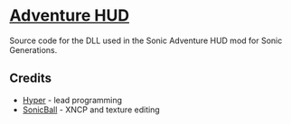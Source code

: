 # [Adventure HUD](https://gamebanana.com/mods/356015)
Source code for the DLL used in the Sonic Adventure HUD mod for Sonic Generations.

## Credits
- [Hyper](https://github.com/HyperBE32) - lead programming
- [SonicBall](https://www.youtube.com/channel/UC_ew11LAsmT89rzarmx1QDA) - XNCP and texture editing